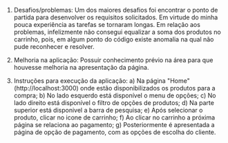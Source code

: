 1. Desafios/problemas: Um dos maiores desafios foi encontrar o ponto de partida para desenvolver os requisitos solicitados. Em virtude do minha pouca experiência as tarefas se tornaram longas. Em relação aos problemas, infelizmente não consegui equalizar a soma dos produtos no carrinho, pois, em algum ponto do código existe anomalia na qual não pude reconhecer e resolver. 


2. Melhoria na aplicação: Possuir conhecimento prévio na área para que houvesse melhoria na apresentação da página.

3. Instruções para execução da aplicação: 
a) Na página "Home" (http://localhost:3000) onde estão disponibilizados os produtos para a compra;
b) No lado esquerdo está disponível o menu de opções;
c) No lado direito está disponível o filtro de opções de produtos;
d) Na parte superior está disponivel a barra de pesquisa;
e) Após selecionar o produto, clicar no icone de carrinho;
f) Ao clicar no carrinho a próxima página se relaciona ao pagamento;
g) Posteriormente é apresentada a página de opção de pagamento, com as opções de escolha do cliente.
